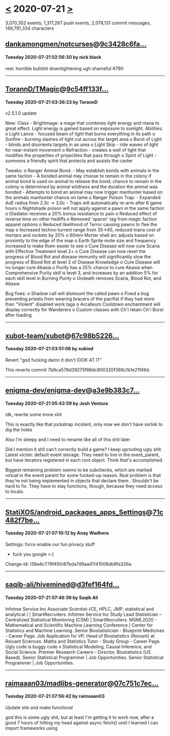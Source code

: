 # [<](2020-07-20.md) 2020-07-21 [>](2020-07-22.md)

3,070,352 events, 1,317,267 push events, 2,078,131 commit messages, 149,791,334 characters


## [dankamongmen/notcurses](https://github.com/dankamongmen/notcurses)@[9c3428c6fa...](https://github.com/dankamongmen/notcurses/commit/9c3428c6fa465ef991e8f9ac86022dc852cf3e54)
#### Tuesday 2020-07-21 02:56:30 by nick black

reel: horrible bullshit downtightening ugh shameful #790

---
## [TorannD/TMagic](https://github.com/TorannD/TMagic)@[9c54ff133f...](https://github.com/TorannD/TMagic/commit/9c54ff133f2f68b49b798c1e68b388a5ca76da0c)
#### Tuesday 2020-07-21 03:36:23 by TorannD

v2.5.1.0 update

New:
Class - Brightmage: a mage that combines light energy and mana to great effect. Light energy is gained based on exposure to sunlight.
Abilities:
 o Light Lance - focused beam of light that burns everything in its path
 o Sunfire - burning slashes of light cut across the target area
 o Burst of Light - blinds and disorients targets in an area
 o Light Skip - ride waves of light for near-instant movement
 o Refraction - creates a wall of light that modifies the properties of projectiles that pass through
 o Spirit of Light - summons a friendly spirit that protects and assists the caster

Tweaks:
o Ranger Animal Bond:
	- May establish bonds with animals in the same faction
	- A bonded animal may choose to remain in the colony if animal bond is used on animal to release the bond; chance to remain in the colony is determined by animal wildness and the duration the animal was bonded
	- Attempts to bond an animal may now trigger manhunter based on the animals manhunter chance on tame
o Ranger Poison Trap:
	- Expanded AoE radius from 2.3c -> 3.0c
	- Traps will automatically re-arm after 6 game hours
o Nightshade poison will not apply against a pawn in the same faction
o Gladiator receives a 20% bonus resistance to pain
o Reduced effect of reverse time on other hediffs
o Removed 'spacer' tag from magic faction apparel options
o Reduced likelihood of Terror causing pawns to flee the map
o Increased techno-turrent range from 35->45, reduced mana cost of mortars and rockets by 20%
o 60mm Mortar shell arc adjusts based on proximity to the edge of the map
o Earth Sprite mote size and frequency increased to make them easier to see
o Cure Disease will now cure Scaria with Effective Treatment level 2+
o Cure Disease can now reset the progress of Blood Rot and disease immunity will significantly slow the progress of Blood Rot at level 3 of Disease Knowledge
o Cure Disease will no longer cure Abasia
o Purify has a 25% chance to cure Abasia when Comprehensive Purity skill is level 3, and increases by an addition 5% for each skill level in Burning Purity
o Undeath removes Scaria, Blood Rot, and Abasia

Bug fixes:
o Shadow call will dismount the called pawn
o Fixed a bug preventing priests from wearing bracers of the pacifist if they had more than "Violent" disabled work tags
o Arcalleum Cooldown enchantment will display correctly for Wanderers
o Custom classes with Ch'i retain Ch'i Burst after loading

---
## [xubot-team/xubot](https://github.com/xubot-team/xubot)@[67c98b5226...](https://github.com/xubot-team/xubot/commit/67c98b5226b512dc9f5d3d2683f92359f4f08240)
#### Tuesday 2020-07-21 03:51:06 by xubiod

Revert "god fucking damn it don't lOOK AT IT"

This reverts commit 7b9ca578d39275f88dc900320f388c1b1e21f49d.

---
## [enigma-dev/enigma-dev](https://github.com/enigma-dev/enigma-dev)@[a3e9b383c7...](https://github.com/enigma-dev/enigma-dev/commit/a3e9b383c7559a0e1abbc35003a50461dd44d9c8)
#### Tuesday 2020-07-21 05:43:59 by Josh Ventura

idk, rewrite some more shit

This is exactly like that jockstrap incident, only now we don't have sorlok to dig the holes

Also I'm sleepy and I need to rename like all of this shit later

Did I mention it still can't correctly build a game? I keep uprooting ugly shit. Latest victim: default event storage. They need to live in the  event_parent, but have iterators registered in each root object. Think that's accomplished.

Biggest remaining problem seems to be subchecks, which are marked virtual in the event parent for some fucked-up reason. Real problem is that they're not being implemented in objects that declare them . Shouldn't be hard to fix. They have to stay functions, though, because they need access to locals.

---
## [StatiXOS/android_packages_apps_Settings](https://github.com/StatiXOS/android_packages_apps_Settings)@[71c482f7be...](https://github.com/StatiXOS/android_packages_apps_Settings/commit/71c482f7be536b104ee5f32101720bc5bb2e7816)
#### Tuesday 2020-07-21 07:10:12 by Anay Wadhera

Settings: force enable our fun privacy stuff

* fuck you google >:(

Change-Id: I39a4c779f45fc87bda7d9aa41141008db9fa326a

---
## [saqib-ali/hivemined](https://github.com/saqib-ali/hivemined)@[d3fef164fd...](https://github.com/saqib-ali/hivemined/commit/d3fef164fd228fe0d8983e0f989d86c58cf6086b)
#### Tuesday 2020-07-21 07:46:39 by Saqib Ali

Infotree Service Inc Associate Scientist-(CE, HPLC, JMP, statistical and analytical ) | SmartRecruiters. Infotree Service Inc Study Lead Statistician – Centralized Statistical Monitoring (CSM) | SmartRecruiters. MSML2020 - Mathematical and Scientific Machine Learning Conference | Center for Statistics and Machine Learning. Senior Biostatistician - Blueprint Medicines - Career Page. Job Application for VP, Head of Biostatistics (Roivant) at Roivant Sciences. Maths and Statistics Tutor - Study Group - Career Page. Ugly code is buggy code «  Statistical Modeling, Causal Inference, and Social Science. Premier Research Careers - Director, Biostatistics (US Based). Senior Statistical Programmer | Job Opportunities. Senior Statistical Programmer | Job Opportunities.

---
## [raimaaan03/madlibs-generator](https://github.com/raimaaan03/madlibs-generator)@[07c751c7ec...](https://github.com/raimaaan03/madlibs-generator/commit/07c751c7ec584ddcf5985e1f8f8ab032a9696d5e)
#### Tuesday 2020-07-21 07:56:42 by raimaaan03

Update site and make functional

god this is some ugly shit, but at least I'm getting it to work now, after a good 7 hours of hitting my head against async fetch() until I learned I can import frameworks using <script> tags :facepalm:

---
## [SomeguyManperson/Yogstation](https://github.com/SomeguyManperson/Yogstation)@[783a0618aa...](https://github.com/SomeguyManperson/Yogstation/commit/783a0618aac0ef595d97c45e775a3efe7515232c)
#### Tuesday 2020-07-21 08:13:51 by Theos

Upstream merge 42958 (#13)

* [READY] Disarm Rework: Shove that Dickhead (#42958)

The War on Stun Based Combat Phase II
About The Pull Request

A massive change in gameplay that affects more than just disarm. Hopefully in an interesting way.
There's two parts to this, part 1 is that disarm's functionality has been entirely stripped out and replaced with essentially a new purpose: Shoving.
Shoving is the new action that occurs when clicking on people while in the disarm intent.
Shoving someone pushes them one tile away from you. If there is otherwise nothing blocking them, they are slowed down very slightly for 3 seconds. If you shove someone again while they are slowed, it knocks ranged weapons out of their active hand. I'm not sure about this part and may buff or remove it depending on how it works in practice.
If the blocking tile has a table on it, they're pushed onto it knocking them over for 3 seconds. If it has another human on it, it knocks them both over, the collateral victim for 1 second instead of 3. If the tile is otherwise blocked besides them, it knocks them down for 3 seconds. All knockdowns cause you to drop items, and do not stun at all and can be immediately crawled away from.
However, once knocked down, if you are shoved again it paralyzes for 4 seconds. This is the same length as the old disarm push. It cannot be chained or extended, shoving them again while they're paralyzed does not extend the length of the paralyze. Once it ends, the person will be up and moving.
Now you might be thinking, why would I want to shove someone unless they're against a wall?
Here's part 2:
Moving into someone in a hostile intent no longer pushes them. They'll stay where they are and your movement is blocked. If you want to get someone out of the way, you need to shove them.
Why It's Good For The Game

Changes a previously RNG based mechanic that was basically just spammed until you got that lucky "I win" roll into a positioning based utility that has a point to use in many situations. Livens up simple melee combat and makes fighting in confined areas more lively and unpredictable. Introduces some new epic gamer strats, I've been playing around and it's pretty fun.
Also why not try something really crazy and see what happens? If it's shit it can be reverted :^)
Changelog

Special thanks to whoneedsspace, the inventor of the singlecap, for deshitcodifying this hard.

cl
add: Disarm has been reworked, instead of an rng based system instead it pushes people away from you. If their movement is blocked it knocks them over. Shoving someone twice quickly will knock ranged weapons out of their hands.
del: Moving into humans while in a hostile intent no longer pushes them.
tweak: Passive grabs need to be resisted out of while on the ground, and can't be directly crawled out of
/cl

* [READY] Disarm Rework: Shove that Dickhead

* Update living.dm

Co-authored-by: Rob Bailey <actioninja@gmail.com>
Co-authored-by: yogstation13-bot <jahostagat@thraml.com>

---
## [jamesgualtieri/jamesgualtieri.github.io](https://github.com/jamesgualtieri/jamesgualtieri.github.io)@[9f9cdfb233...](https://github.com/jamesgualtieri/jamesgualtieri.github.io/commit/9f9cdfb233f6574a2f0685a2bba4354c9cefd9db)
#### Tuesday 2020-07-21 09:23:44 by jamesgualtieri

what if i decided to delete basically everything what could possibly go wrong lol. also my friend sent me this thing and apparently my git commit messages are kinda fun bc some twitter bot that scans git commits found mine and posted them haha nice anyway here goes nothing

---
## [metaforizador/ProjectChild](https://github.com/metaforizador/ProjectChild)@[65caa3dc08...](https://github.com/metaforizador/ProjectChild/commit/65caa3dc086b531e6c5eb04200c50781fc56aa53)
#### Tuesday 2020-07-21 09:51:14 by Metaphoryzer

It's an anatomy task, god damnit!

I'm not into that kinda shit, I swear

---
## [mrakgr/The-Spiral-Language](https://github.com/mrakgr/The-Spiral-Language)@[ae8325609b...](https://github.com/mrakgr/The-Spiral-Language/commit/ae8325609b0811780bf7d6eeecc90abfb79938f3)
#### Tuesday 2020-07-21 09:51:49 by Marko Grdinić

"9:50am. Let me chill for a while. I think I had my fill of games for a while. I've decided - for the next two weeks or so, my focus will be fully on programming. My dissatisfaction is on the rise, and I am going to channel that desire into programming once more.

This night, I actually nurtured my desire to do the task at hand rather than being laid out from all the demon slaying. Doom was really good for a while, but now it is time to give it a rest.

9:55am. That having said, my sleep tonight was intermittent, and I feel very groggy right now. I do not feel like starting just yet.

10:10am. Right now I am just thinking about things. Not about the thing from yesterday. I think that somehow I've managed to beat that, and hopefully I'll have internalized the need for social rules. It seems strange to do it like this, but I am going to dedicate the next two weeks of programming in their honor. I certainly won't have the opportunity to use them often, so I'll have to cement them in a different fashion.

As a kid I always had stupid rules I could never follow, but good rules can be followed. I'll be able to know that those rules are a part of myself when I am put into a situation and have done an action because of such a rule. I mean, they are really simple, not more complicated than wearing a seatbelt in the car, but it is important that I follow them from here on out. It is important that I believe in them. It is important that they be formalized ahead of time.

10:15am. At any rate, that is not really what I am thinking right now.

10:20am. I do not want to say it out loud, because it is 100% sure to give the wrong image, but I am thinking about an essay on transexualism. The subject starts there and goes in interesting directions.

I think there is a language that has not been reified yet there, in such a way of thought.

10:30am. I feel a certain sense of inspiration, and can even dig it out a little, but not completely. Those flames warm my cold and anguished heart.

Damn it, I want to agonize over this today. I want to brainstorm.

Yesterday I did not feel like programming much. I gave it a try according to my principles, but then I got hijacked. Today I definitely feel more, but I am not all there yet.

I need to be completely fed up with everything else - then I will start programming.

This next part of editor support is a major thing. It is completely an auxiliary, but will make a difference in usability of the language. It is fruit that I cannot afford not to pick. I need to make up my mind to just do it. I need to find the desire.

10:40am. If you want to accomplish something, but do not have the desire, then finding that desire is the first step you need to take care of. Cut of all distractors, embrace solitiude and look for it inwardly.

We all know the Singularity is going to happen. The hard part is acting like that is reality.

11:50am. Ok, here is the plan. I'll spend the rest of the day in bed just brainstorming.

I had to go through this in order to prime myself for the parser as well, and it seems auxiliaries won't be an exception. Saying it is simple or trite and trying to cajole myself into it that way does not work. There is a lot of work to be done and I need to steel my heart for it.

Until I manage to accomplish this, I'll stay away from the screen."

---
## [PhoenixBladez/SpiritMod](https://github.com/PhoenixBladez/SpiritMod)@[c0e1b54eb4...](https://github.com/PhoenixBladez/SpiritMod/commit/c0e1b54eb4c08033543941954c158a115656fb63)
#### Tuesday 2020-07-21 11:47:43 by GraydeeSi

Bugfixes

All fixed:
-Nerf avian hook, it's currently crazy powerful compared to other prehardmode hooks
-Blizzard bandit uses male hit sounds for throwing like what?
-blizzard bandit should face you when chucking snowballs
- further decrease gluttonous devourer's spawn rate
- decrease spawn rate of cryolite
- make cryolite as tough as cobalt if it's suppose to be mined with a molten pick
- triple winterborn mages' health
- increase regular winterborn health
- drastically up astralite spawn rate
- make starplate voyager large lasergrid attack charge faster
-Buff starcharger explosion and make arrows last longer
-remove quotes around "down" in slag hammer weapon tooltip. Its really confusing
- Talon Blade has been renamed to Jelly Stinger, doesn't shoot a projectile
-photosynthestrike has too much homing. Reduce its homing slightly
-Palladium staff should work on platforms
-Unstable conduit shouldn't ignore platforms
bubble blaster says it consumes 15 mp/sec in it's description, it consumes way more than 15 mp per second, i calculated it to do around 50 mp/s currently
-make orbitites drop either way more meteorite or none at all, currently them always dropping only one meteorite makes it kinda just feel like a filler item
-increase the spawnrate of stardancers in the meteor field biome or give them a garunteed chance to drop energized metal. it took quite a bit of sitting in a meteor field with a battle potion to get enough energized metal for just one starplate beacon
-Tiki javeline has no value currently when selling it
-Elderbark platforms should be craftable without a workbench to be consistent with other types of wood platforms
-dungeon cubes inflict cursed for too long
-Reduce bloater projectile damage a bit

---
## [HiruArt/kaba](https://github.com/HiruArt/kaba)@[f8e6d8ec42...](https://github.com/HiruArt/kaba/commit/f8e6d8ec42ba14bf87446159de0b1f705cd3ecfa)
#### Tuesday 2020-07-21 14:53:58 by ARTEM

fucking top background shit block i hate my work when this assholes take me task like this fucking shit

---
## [ufo19890607/ufo19890607.github.io](https://github.com/ufo19890607/ufo19890607.github.io)@[ed4ea71600...](https://github.com/ufo19890607/ufo19890607.github.io/commit/ed4ea7160030ef79ab16b5d507befa51e067c74c)
#### Tuesday 2020-07-21 15:01:35 by ufo19890607

delete some fucking hints for an idiot company

kick your fucking ass hole!!!!!!!!!!!!!!!!!

---
## [MeteorTheLizard/MMM_M9k_Remastered](https://github.com/MeteorTheLizard/MMM_M9k_Remastered)@[4f7b1da426...](https://github.com/MeteorTheLizard/MMM_M9k_Remastered/commit/4f7b1da426a80b23312e2f264afced75c2ad6f76)
#### Tuesday 2020-07-21 17:34:04 by MeteorTheLizard

M9k Remastered V1.3

V1.3

Version 1.3 is here. This update focuses on balance changes, making sure all weapons are realistic and fun to play with and or play against.
In this patch, ALL weapons have been re-balanced.

Bug fixes:
Fixed viewmodel FOV of the Remington 7615P being so high that you could still see parts of the right hand even though you're not supposed to.
Fixed a viewmodel related glitch when deploying the M202 Rocket launcher.

New Features:
Sniper rifles with a bolt-action system now automatically unzoom while loading the next bullet and re-zoom when finished.
A few admin weapons have been introduced. These are purely for fun and have safety measures implemented so that non-admins can't make use of them.
 - HK45C (ADMIN)
 - L85 (ADMIN)
 - AMD65 (ADMIN)
 - Mossberg590 (ADMIN)

Optimizations:
Removed "SWEP.Primary.SpreadZoomed" vars in all weapon classes and defined it in the scoped base since they were all the same.
Removed "SWEP.CanBeSilenced" var from the HK 416. This feature does not exist in M9k Remastered.

Balance Changes:

Shotguns:
My original intent was that they are your average "home defense" gun. IRL, the best choice would be to use Birdshot instead of Buckshot inside your home (IMO) as Birdshots tends to underpenetrate and therefor are less likely to hurt any good guys.
After doing further research on this topic to make them as realistic as possible but also as much fun as possible, I have decided to reduce the spread to be similar to how it is IRL (But also keep barrel length into consideration). Short barrels WILL have a higher spread. That's their intended purpose after all.
The original thought behind having a really high spread but also a lot of BBs shot was to force players having to fight on close range since that's what shotguns are for.
Overall, the spread of the shotguns has been reduced drastically. They will shoot more bullets compared to buckshot but still way less than they would IRL to keep them balanced and not that laggy to shoot.
I have invested quite a bit of time to make sure they're still fun to shoot, but also fun to play against. Perfectly balanced, as all things should be.

The average shotgun will be able to 2-3 shot an un-armored player from medium range, and 1-shot on close range.
Do note that, some servers may have their own damage overrides and they may be more powerful or less powerful.

In terms of performance, having a high shot count is actually a bad thing since every single shot causes several hooks to be called. Make sure your addons are optimized to prevent lag!

----------------------------------------------------

Sniper rifles:
Sniper rifles struggled to confirm kills on targets on high range even though they're supposed to be a very dangerous and lethal weapon.
Their overall damage has been increased drastically, but their accuracy will suffer immensely while moving or not being scoped in.

Do note that (unless changed by other addons), sniper rifles will always one-shot in the head even when fully armored.
The average Sniper rifle should be able to one-shot an un-armored target when shot in the chest, and 2-3 shot when shot anywhere else that isn't the head.
The only exceptions are sniper rifles designed to shoot fast. These suffer from a damage penalty so that they're not utterly broken.
Another exception for all of these notes is the Remington 7615P as it is more of a gimmick sniper rifle shooting fictional rounds. A shotgun sniper rifle designed to be fun, not realistic.
The Thompson Contender G2 has only received a slight damage increase. Even though it shoots the same rounds as other snipe rifles, it only has a very short barrel meaning the bullets won't go as fast. Realism!

----------------------------------------------------

Submachine guns:
They are supposed to be effective at medium to close range. Their advantage over rifles is that they fire faster and have a lower recoil, however, their damage is lower and their spread is higher.
The HK USC was intentionally made hard to shoot, but if you land your shots, you are rewarded with high damage.
The STEN is a weird one. It is meant to have a low firerate but in return do high damage. It is more similar to rifles but it kept the high spread penalty that SMGs should have.
The UZI is meant to be worse than other SMGs. I mean, just look at it. How could that plastic buttstock help with accuracy?

----------------------------------------------------

Pistols:
Pistols are meant to be effective at close-medium range similar to shotguns. They are very accurate, semi-high damage weapons that suffer from a low firerate and small magazines.
If your aim is good, you should be able to take out an un-armored target within one magazine.
The Desert Eagle is an exception to these rules. It does similar damage to revolvers as it is the largest caliber of handguns in this pack. But it suffers from high recoil and low accuracy immensely.
The Glock 18 has been balanced similar to an SMG since It is basically that but suffers from a higher recoil and spread.

----------------------------------------------------

Revolvers:
Revolvers are meant to be accurate at even high ranges (If your aim is that good). They do high damage but suffer from a low firerate, high recoil and small magazines.
A Revolver can easily one-shot an un-armored target when shot in the head.
The Remington 1858 is another gimmick gun. This one though shoots existing rounds, birdshot designed for revolvers. Even though it is still fairly accurate, it does reduced damage compared to other revolvers.
The S&W Model 500 is an absolute beast. Shooting one of the largest caliber for revolvers, this thing WILL make your hands hurt! And since the rounds are so powerful the gun suffers from an absurdly high recoil but that comes with a damage bonus.

----------------------------------------------------

Machine guns:
Machine guns are supposed to be accurate on medium-close range. Their damage is about equal to assault rifles but their fire rate is much higher and they have large magazines. They suffer from high spread, medium recoil, and long reload times.
The FG42 is a special machine gun. It has a small magazine but does increased damage. However, spread and recoil is also increased. This weapon is capable of 2-3 shotting an enemy over medium-high range. (But that's somewhat rare even with good aim)
The M1918 BAR is similar to the FG42, however it suffers from less spread but does reduced damage.
The Minigun is a powerful weapon, shooting powerful rounds which makes it more powerful than other machine guns (Excluding the FG42 and M1918 BAR) but at the same time being absurdly heavy. Due to the fact that it is so hard to carry around, it suffers greatly from an accuracy decrease.

----------------------------------------------------

Assault rifles:
Assault rifles are meant to be your go-to weapon. They are supposed to be effective on close, medium and high ranges. They do above average damage have a fairly low spread and recoil but suffer from a low firerate and average magazine size.
The 73 Winchester Carbine is not technically an Assault rifle AFAIK. But this is pretty much the best category for it to be in. This weapon does slightly lower damage than a sniper rifle and is more accurate than other Assault rifles. It does however suffer from a high recoil.
The KAC PDW is a special weapon as it was originally a Submachine gun. It was reclassed to be an Assault rifle but its damage, firerate and spread is more similar to a submachine gun.
The M14 is special as well as it was balanced to be more similar to a sniper rifle, having increased damage and increased accuracy, however it suffers from high recoil.
The SR-3M Vikhr is another special weapon as it has an increased firerate but has also received an increased recoil and a damage reduction.

Assault rifles WILL ruin your day.

----------------------------------------------------

As always, remember that when you crouch and stand still, weapons are more accurate and recoil is reduced, and that you should always scope in with sniper rifles! (:
Another tip to be more accurate is to fire any automatic weapon in small bursts to regain your accuracy easier.

---
## [nfagerlund/dw-free](https://github.com/nfagerlund/dw-free)@[576ea3232b...](https://github.com/nfagerlund/dw-free/commit/576ea3232b7a14ceaf2f9a8ba32e4bcf5f85210d)
#### Tuesday 2020-07-21 18:00:32 by Nick Fagerlund

More prebundling... I think I'm at the point where I just need to mull some of this. MULL FOLLOWS:

- wondering how to deal with source files that are in multiple bundles. Thinking
something like:
    - Float bundles to the top and process them first.
        - (ID them by filename? like, I'm bundling things into a separate
        top-level htdocs directory?)
    - While processing bundles, it's an error if we included two bundles that
    have the same file. Bundles must not overlap!
        - UGH, does that gotta be at runtime?? 😖 can't think of a way to do it
        during static compilation.
    - Once we finish bundles, if a resource that got requested is in one of the
    bundles we already have, skip it.
    - Include all "loosy" resources as individual link tags.
- Maintaining these bundle lists is going to be a pain in the ass.
    - reporting on which bundles have overlap?
    - Codify categories of bundles? That way you can have one "lib" bundle and
    one "app" bundle, and overlaps across categories at all are illegal...
    well, maybe there are cases where you'd need two app bundles. Hmm.
- How to handle skins? is each skin its own lib bundle, for CSS? (for js I think
they mostly don't differ...)

---
## [SigJig/arma-preprocessor](https://github.com/SigJig/arma-preprocessor)@[08f990b1dd...](https://github.com/SigJig/arma-preprocessor/commit/08f990b1dd4e699f619ec4195b1bdc5a93548f34)
#### Tuesday 2020-07-21 18:39:18 by Sigmund Klåpbakken

holy shit this is horrendous i have no clue what this does omg somebody save me

---
## [UberEpicZach/FlavourEventsExpanded](https://github.com/UberEpicZach/FlavourEventsExpanded)@[f0cbd1b376...](https://github.com/UberEpicZach/FlavourEventsExpanded/commit/f0cbd1b376ed351f1c24f077b456db38cbe96a5e)
#### Tuesday 2020-07-21 22:05:52 by Alessandro Timpone

Fuck you Zach <3

last event may need a custom picture.
Still need events from Jay (Huguenot)

---
## [marcopeereboom/dcrd](https://github.com/marcopeereboom/dcrd)@[bf38abb78f...](https://github.com/marcopeereboom/dcrd/commit/bf38abb78f248f71a797719390b9b05136a08801)
#### Tuesday 2020-07-21 22:09:37 by Marco Peereboom

FUCK YOU REBASE! FUCK YOU FUCK YOU FUCK YOU; also squash

---

# [<](2020-07-20.md) 2020-07-21 [>](2020-07-22.md)

